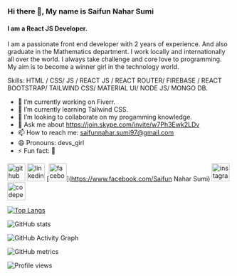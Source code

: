 ### Hi there 👋, My name is Saifun Nahar Sumi
#### I am a React JS Developer.
I am a passionate front end developer with  2 years of experience. And also graduate in the Mathematics department. I work locally and internationally all over the world. I always take challenge and core love to programming. My aim is to become a winner girl in the technology world.

Skills:  HTML / CSS/ JS / REACT JS / REACT ROUTER/ FIREBASE / REACT BOOTSTRAP/ TAILWIND CSS/ MATERIAL UI/ NODE JS/ MONGO DB.

- 🔭 I’m currently working on Fiverr. 
- 🌱 I’m currently learning Tailwind CSS.
- 👯 I’m looking to collaborate on my progamming knowledge.
- 💬 Ask me about https://join.skype.com/invite/w7Ph3Ewk2LDv 
- 📫 How to reach me: saifunnahar.sumi97@gmail.com 
- 😄 Pronouns: devs_girl 
- ⚡ Fun fact: 🙂 


[<img src='https://cdn.jsdelivr.net/npm/simple-icons@3.0.1/icons/github.svg' alt='github' height='40'>](https://github.com/devs-girl)  [<img src='https://cdn.jsdelivr.net/npm/simple-icons@3.0.1/icons/linkedin.svg' alt='linkedin' height='40'>](https://www.linkedin.com/in/https://www.linkedin.com/in/saifun-nahar-sumi//)  [<img src='https://cdn.jsdelivr.net/npm/simple-icons@3.0.1/icons/facebook.svg' alt='facebook' height='40'>](https://www.facebook.com/Saifun Nahar Sumi)  [<img src='https://cdn.jsdelivr.net/npm/simple-icons@3.0.1/icons/instagram.svg' alt='instagram' height='40'>](https://www.instagram.com/https://www.instagram.com/devs_girl97//)  [<img src='https://cdn.jsdelivr.net/npm/simple-icons@3.0.1/icons/codepen.svg' alt='codepen' height='40'>](https://codepen.io/https://codepen.io/saifun-nahar)  

[![Top Langs](https://github-readme-stats.vercel.app/api/top-langs/?username=devs-girl)](https://github.com/anuraghazra/github-readme-stats)

![GitHub stats](https://github-readme-stats.vercel.app/api?username=devs-girl&show_icons=true&count_private=true)  

![GitHub Activity Graph](https://activity-graph.herokuapp.com/graph?username=devs-girl)  

![GitHub metrics](https://metrics.lecoq.io/devs-girl)  

![Profile views](https://gpvc.arturio.dev/devs-girl)  
